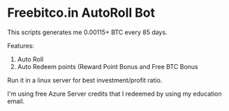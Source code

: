 # Freebitco.in AutoRoll Bot

This scripts generates me 0.00115+ BTC every 85 days.

Features:
1. Auto Roll
2. Auto Redeem points (Reward Point Bonus and Free BTC Bonus

Run it in a linux server for best investment/profit ratio.

I'm using free Azure Server credits that I redeemed by using my education email. 
